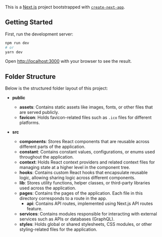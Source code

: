 This is a [Next.js](https://nextjs.org/) project bootstrapped with [`create-next-app`](https://github.com/vercel/next.js/tree/canary/packages/create-next-app).

## Getting Started

First, run the development server:

```bash
npm run dev
# or
yarn dev
```

Open [http://localhost:3000](http://localhost:3000) with your browser to see the result.

## Folder Structure
Below is the structured folder layout of this project:
- **public**
  - **assets**: Contains static assets like images, fonts, or other files that are served publicly.
  - **favicon**: Holds favicon-related files such as `.ico` files for different platforms.

- **src**
  - **components**: Stores React components that are reusable across different parts of the application.
  - **constant**: Contains constant values, configurations, or enums used throughout the application.
  - **context**: Holds React context providers and related context files for managing state at a higher level in the component tree.
  - **hooks**: Contains custom React hooks that encapsulate reusable logic, allowing sharing logic across different components.
  - **lib**: Stores utility functions, helper classes, or third-party libraries used across the application.
  - **pages**: Contains the pages of the application. Each file in this directory corresponds to a route in the app.
    - **api**: Contains API routes, implemented using Next.js API routes feature.
  - **services**: Contains modules responsible for interacting with external services such as APIs or databases (GraphQL).
  - **styles**: Holds global or shared stylesheets, CSS modules, or other styling-related files for the application.